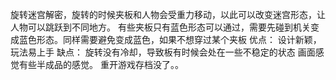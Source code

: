 旋转迷宫解密，旋转的时候夹板和人物会受重力移动，以此可以改变迷宫形态，让人物可以跳跃到不同地方。
有些夹板只有蓝色形态可以通过，需要先碰到机关变成蓝色形态。同样需要避免变成蓝色，如果不想穿过某个夹板
优点：
设计新颖，玩法易上手
缺点：
旋转没有冷却，导致板有时候会处在一些不稳定的状态
画面感觉有些半成品的感觉。
重开游戏存档没了。。